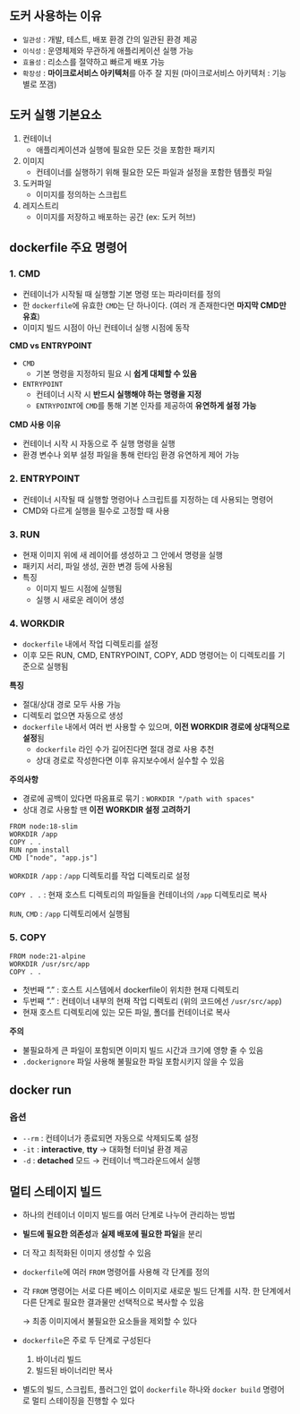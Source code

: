 ## 도커 사용하는 이유

- `일관성` : 개발, 테스트, 배포 환경 간의 일관된 환경 제공
- `이식성` : 운영체제와 무관하게 애플리케이션 실행 가능
- `효율성` : 리소스를 절약하고 빠르게 배포 가능
- `확장성` : **마이크로서비스 아키텍처**를 아주 잘 지원 (마이크로서비스 아키텍처 : 기능 별로 쪼갬)

## 도커 실행 기본요소

1. 컨테이너
    - 애플리케이션과 실행에 필요한 모든 것을 포함한 패키지
2. 이미지
    - 컨테이너를 실행하기 위해 필요한 모든 파일과 설정을 포함한 템플릿 파일
3. 도커파일
    - 이미지를 정의하는 스크립트
4. 레지스트리
    - 이미지를 저장하고 배포하는 공간 (ex: 도커 허브)

## dockerfile 주요 명령어

### 1. CMD

- 컨테이너가 시작될 때 실행할 기본 명령 또는 파라미터를 정의
- 한 `dockerfile`에 유효한 `CMD`는 단 하나이다. (여러 개 존재한다면 **마지막 CMD만 유효**)
- 이미지 빌드 시점이 아닌 컨테이너 실행 시점에 동작

**CMD vs ENTRYPOINT**

- `CMD`
    - 기본 명령을 지정하되 필요 시 **쉽게 대체할 수 있음**
- `ENTRYPOINT`
    - 컨테이너 시작 시 **반드시 실행해야 하는 명령을 지정**
    - `ENTRYPOINT`에 `CMD`를 통해 기본 인자를 제공하여 **유연하게 설정 가능**

**CMD 사용 이유**

- 컨테이너 시작 시 자동으로 주 실행 명령을 실행
- 환경 변수나 외부 설정 파일을 통해 런타임 환경 유연하게 제어 가능

### 2. ENTRYPOINT

- 컨테이너 시작될 때 실행할 명령어나 스크립트를 지정하는 데 사용되는 명령어
- CMD와 다르게 실행을 필수로 고정할 때 사용

### 3. RUN

- 현재 이미지 위에 새 레이어를 생성하고 그 안에서 명령을 실행
- 패키지 서리, 파일 생성, 권한 변경 등에 사용됨
- 특징
    - 이미지 빌드 시점에 실행됨
    - 실행 시 새로운 레이어 생성

### 4. WORKDIR

- `dockerfile` 내에서 작업 디렉토리를 설정
- 이후 모든 RUN, CMD, ENTRYPOINT, COPY, ADD 명령어는 이 디렉토리를 기준으로 실행됨

**특징**

- 절대/상대 경로 모두 사용 가능
- 디렉토리 없으면 자동으로 생성
- `dockerfile` 내에서 여러 번 사용할 수 있으며, **이전 WORKDIR 경로에 상대적으로 설정**됨
    - `dockerfile` 라인 수가 길어진다면 절대 경로 사용 추천
    - 상대 경로로 작성한다면 이후 유지보수에서 실수할 수 있음

**주의사항**

- 경로에 공백이 있다면 따옴표로 묶기 : `WORKDIR "/path with spaces"`
- 상대 경로 사용할 땐 **이전 WORKDIR 설정 고려하기**

```docker
FROM node:18-slim
WORKDIR /app
COPY . .
RUN npm install
CMD ["node", "app.js"]
```

`WORKDIR /app` : `/app` 디렉토리를 작업 디렉토리로 설정

`COPY . .` : 현재 호스트 디렉토리의 파일들을 컨테이너의 `/app` 디렉토리로 복사

`RUN`, `CMD` : `/app` 디렉토리에서 실행됨

### 5. COPY

```docker
FROM node:21-alpine
WORKDIR /usr/src/app
COPY . .
```

- 첫번째 “.” : 호스트 시스템에서 dockerfile이 위치한 현재 디렉토리
- 두번째 “.” : 컨테이너 내부의 현재 작업 디렉토리 (위의 코드에선 `/usr/src/app`)
- 현재 호스트 디렉토리에 있는 모든 파일, 폴더를 컨테이너로 복사

**주의**

- 불필요하게 큰 파일이 포함되면 이미지 빌드 시간과 크기에 영향 줄 수 있음
- `.dockerignore` 파일 사용해 불필요한 파일 포함시키지 않을 수 있음

## docker run

### 옵션

- `--rm` : 컨테이너가 종료되면 자동으로 삭제되도록 설정
- `-it` : **interactive**, **tty** → 대화형 터미널 환경 제공
- `-d` : **detached** 모드 → 컨테이너 백그라운드에서 실행

## 멀티 스테이지 빌드

- 하나의 컨테이너 이미지 빌드를 여러 단계로 나누어 관리하는 방법
- **빌드에 필요한 의존성**과  **실제 배포에 필요한 파일**을 분리
- 더 작고 최적화된 이미지 생성할 수 있음
- `dockerfile`에 여러 `FROM` 명령어를 사용해 각 단계를 정의
- 각 `FROM` 명령어는 서로 다른 베이스 이미지로 새로운 빌드 단계를 시작. 한 단계에서 다른 단계로 필요한 결과물만 선택적으로 복사할 수 있음
    
    → 최종 이미지에서 불필요한 요소들을 제외할 수 있다
    
- `dockerfile`은 주로 두 단계로 구성된다
    1. 바이너리 빌드
    2. 빌드된 바이너리만 복사
- 별도의 빌드, 스크립트, 플러그인 없이 `dockerfile` 하나와 `docker build` 명령어로 멀티 스테이징을 진행할 수 있다
